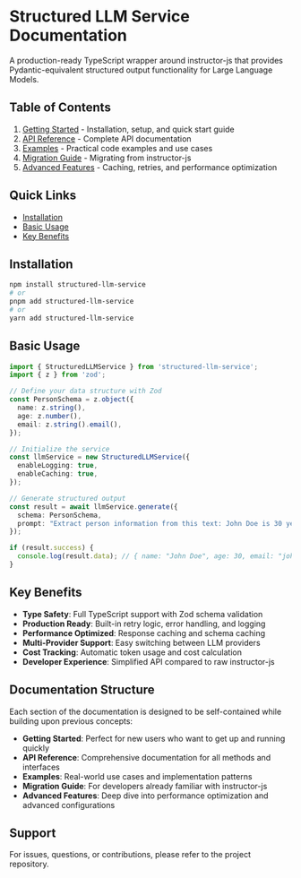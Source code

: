 # Structured LLM Service Documentation

A production-ready TypeScript wrapper around instructor-js that provides Pydantic-equivalent structured output functionality for Large Language Models.

## Table of Contents

1. [Getting Started](./getting-started.md) - Installation, setup, and quick start guide
2. [API Reference](./api-reference.md) - Complete API documentation
3. [Examples](./examples.md) - Practical code examples and use cases
4. [Migration Guide](./migration-guide.md) - Migrating from instructor-js
5. [Advanced Features](./advanced-features.md) - Caching, retries, and performance optimization

## Quick Links

- [Installation](#installation)
- [Basic Usage](#basic-usage)
- [Key Benefits](#key-benefits)

## Installation

```bash
npm install structured-llm-service
# or
pnpm add structured-llm-service
# or
yarn add structured-llm-service
```

## Basic Usage

```typescript
import { StructuredLLMService } from 'structured-llm-service';
import { z } from 'zod';

// Define your data structure with Zod
const PersonSchema = z.object({
  name: z.string(),
  age: z.number(),
  email: z.string().email(),
});

// Initialize the service
const llmService = new StructuredLLMService({
  enableLogging: true,
  enableCaching: true,
});

// Generate structured output
const result = await llmService.generate({
  schema: PersonSchema,
  prompt: "Extract person information from this text: John Doe is 30 years old and his email is john@example.com",
});

if (result.success) {
  console.log(result.data); // { name: "John Doe", age: 30, email: "john@example.com" }
}
```

## Key Benefits

- **Type Safety**: Full TypeScript support with Zod schema validation
- **Production Ready**: Built-in retry logic, error handling, and logging
- **Performance Optimized**: Response caching and schema caching
- **Multi-Provider Support**: Easy switching between LLM providers
- **Cost Tracking**: Automatic token usage and cost calculation
- **Developer Experience**: Simplified API compared to raw instructor-js

## Documentation Structure

Each section of the documentation is designed to be self-contained while building upon previous concepts:

- **Getting Started**: Perfect for new users who want to get up and running quickly
- **API Reference**: Comprehensive documentation for all methods and interfaces
- **Examples**: Real-world use cases and implementation patterns
- **Migration Guide**: For developers already familiar with instructor-js
- **Advanced Features**: Deep dive into performance optimization and advanced configurations

## Support

For issues, questions, or contributions, please refer to the project repository.
